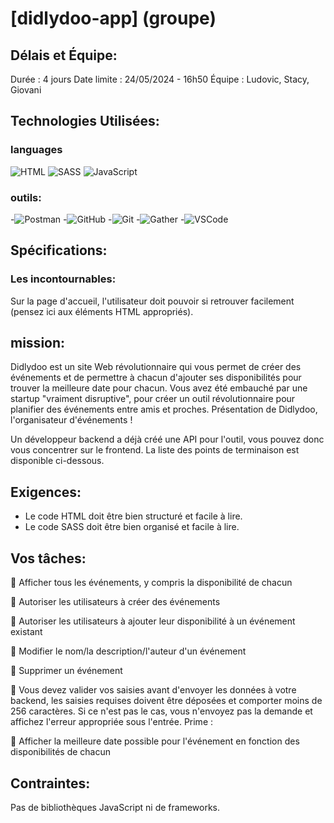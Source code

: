 # [didlydoo-app] (groupe)

## Délais et Équipe: 
Durée : 4 jours
Date limite : 24/05/2024 - 16h50
Équipe : Ludovic, Stacy, Giovani

## Technologies Utilisées:
### languages
![HTML](https://img.shields.io/badge/HTML5-E34F26?style=for-the-badge&logo=html5&logoColor=white)
![SASS](https://img.shields.io/badge/Sass-CC6699?style=for-the-badge&logo=sass&logoColor=white)
![JavaScript](https://img.shields.io/badge/JavaScript-323330?style=for-the-badge&logo=javascript&logoColor=F7DF1E)

### outils:
-![Postman](https://img.shields.io/badge/Postman-orange)
-![GitHub](https://img.shields.io/badge/GitHub-100000?style=for-the-badge&logo=github&logoColor=white)
-![Git](https://img.shields.io/badge/GIT-E44C30?style=for-the-badge&logo=git&logoColor=white)
-![Gather](https://img.shields.io/badge/Gather-gather?style=for-the-badge&logo=Gather&logoColor=blue&labelColor=8F03FD&color=8F03FD&cacheSeconds=3000)
-![VSCode](https://img.shields.io/badge/Visual-Studio-Code?style=for-the-badge&logo=Visual%20Studio%20Code&labelColor=blue&color=blue)

## Spécifications:
### Les incontournables:
Sur la page d'accueil, l'utilisateur doit pouvoir si retrouver facilement (pensez ici aux éléments HTML appropriés).

## mission:
Didlydoo est un site Web révolutionnaire qui vous permet de créer des événements et de permettre à chacun d'ajouter ses disponibilités pour trouver la meilleure date pour chacun.
Vous avez été embauché par une startup "vraiment disruptive", pour créer un outil révolutionnaire pour planifier des événements entre amis et proches. Présentation de Didlydoo, l'organisateur d'événements !

Un développeur backend a déjà créé une API pour l'outil, vous pouvez donc vous concentrer sur le frontend. La liste des points de terminaison est disponible ci-dessous.

## Exigences:
- Le code HTML doit être bien structuré et facile à lire.
- Le code SASS doit être bien organisé et facile à lire.

## Vos tâches:

🌱 Afficher tous les événements, y compris la disponibilité de chacun

🌱 Autoriser les utilisateurs à créer des événements

🌱 Autoriser les utilisateurs à ajouter leur disponibilité à un événement existant

🌱 Modifier le nom/la description/l'auteur d'un événement

🌱 Supprimer un événement

🌱 Vous devez valider vos saisies avant d'envoyer les données à votre backend, les saisies requises doivent être déposées et comporter moins de 256 caractères. Si ce n'est pas le cas, vous n'envoyez pas la demande et affichez l'erreur appropriée sous l'entrée.
Prime :

🌼 Afficher la meilleure date possible pour l'événement en fonction des disponibilités de chacun

## Contraintes:
Pas de bibliothèques JavaScript ni de frameworks.